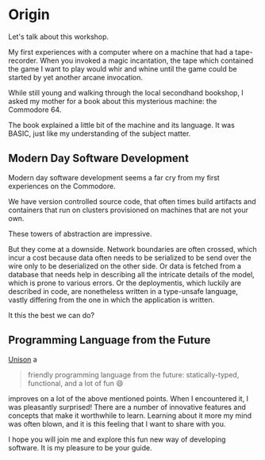 # Origin
Let's talk about this workshop.

My first experiences with a computer where on a machine that had a
tape-recorder. When you invoked a magic incantation, the tape which contained
the game I want to play would whir and whine until the game could be started by
yet another arcane invocation.

While still young and walking through the local secondhand bookshop, I asked my
mother for a book about this mysterious machine: the Commodore 64.

The book explained a little bit of the machine and its language. It was BASIC,
just like my understanding of the subject matter.

## Modern Day Software Development
Modern day software development seems a far cry from my first experiences on
the Commodore.

We have version controlled source code, that often times build artifacts and
containers that run on clusters provisioned on machines that are not your own.

These towers of abstraction are impressive.

But they come at a downside. Network boundaries are often crossed, which incur
a cost because data often needs to be serialized to be send over the wire only
to be deserialized on the other side.
Or data is fetched from a database that needs help in describing all the
intricate details of the model, which is prone to various errors.
Or the deploymentis, which luckily are described in code, are nonetheless
written in a type-unsafe language, vastly differing from the one in which the
application is written.

It this the best we can do?

## Programming Language from the Future
[Unison][unison] a

> friendly programming language from the future:
> statically-typed, functional, and a lot of fun 😄 

improves on a lot of the above mentioned points. When I encountered it, I was
pleasantly surprised! There are a number of innovative features and concepts
that make it worthwhile to learn.
Learning about it more my mind was often blown, and it is this feeling that I
want to share with you.

I hope you will join me and explore this fun new way of developing software.
It is my pleasure to be your guide.

[unison]: https://www.unison-lang.org/
